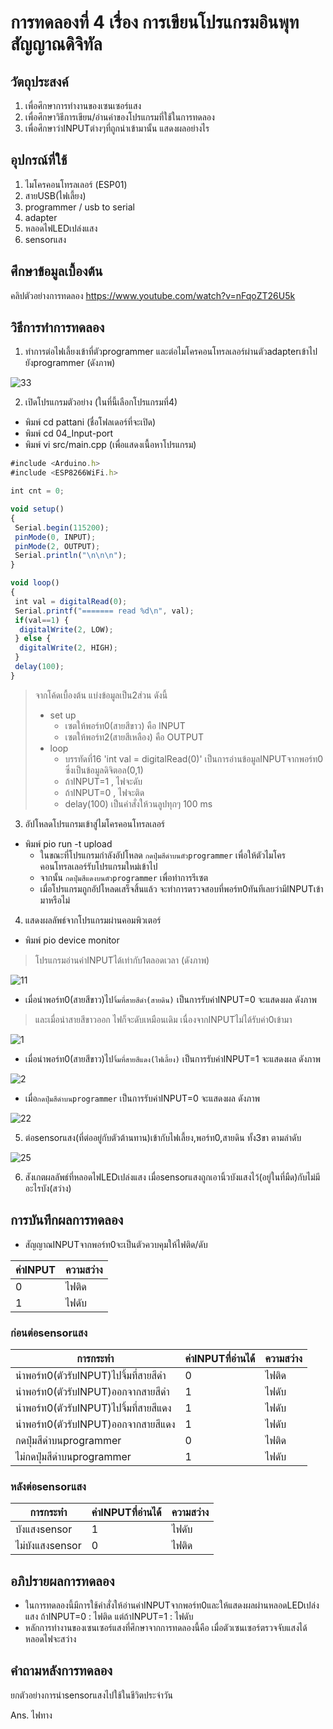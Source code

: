 # การทดลองที่ 4 เรื่อง การเขียนโปรแกรมอินพุทสัญญาณดิจิทัล
## วัตถุประสงค์
1. เพื่อศึกษาการทำงานของเซนเซอร์แสง
2. เพื่อศึกษาวิธีการเขียน/อ่านค่าของโปรแกรมที่ใช้ในการทดลอง
3. เพื่อศึกษาว่าINPUTต่างๆที่ถูกนำเข้ามานั้น แสดงผลอย่างไร
## อุปกรณ์ที่ใช้
1. ไมโครคอนโทรลเลอร์ (ESP01)
2. สายUSB(ไฟเลี้ยง)
3. programmer / usb to serial
4. adapter
5. หลอดไฟLEDเปล่งแสง
6. sensorแสง
## ศึกษาข้อมูลเบื้องต้น
คลิปตัวอย่างการทดลอง https://www.youtube.com/watch?v=nFqoZT26U5k
## วิธีการทำการทดลอง
1. ทำการต่อไฟเลี้ยงเข้าที่ตัวprogrammer และต่อไมโครคอนโทรลเลอร์ผ่านตัวadapterเข้าไปยังprogrammer (ดังภาพ)

![33](https://user-images.githubusercontent.com/80879818/112346747-d51a9800-8cf8-11eb-824c-b69084d3c0ad.jpg)

2. เปิดโปรแกรมตัวอย่าง (ในที่นี้เลือกโปรแกรมที่4)
* พิมพ์ cd pattani (ชื่อโฟลเดอร์ที่จะเปิด)
* พิมพ์ cd 04_Input-port
* พิมพ์ vi src/main.cpp (เพื่อแสดงเนื้อหาโปรแกรม)
```javascript
#include <Arduino.h>
#include <ESP8266WiFi.h>

int cnt = 0;

void setup()
{
 Serial.begin(115200);
 pinMode(0, INPUT);
 pinMode(2, OUTPUT);
 Serial.println("\n\n\n");
}

void loop()
{
 int val = digitalRead(0);
 Serial.printf("======= read %d\n", val);
 if(val==1) {
  digitalWrite(2, LOW);
 } else {
  digitalWrite(2, HIGH);
 }
 delay(100);
}
```
> จากโค้ดเบื้องต้น แบ่งข้อมูลเป็น2ส่วน ดังนี้
> * set up
>   * เซตให้พอร์ท0(สายสีขาว) คือ INPUT
>   * เซตให้พอร์ท2(สายสีเหลือง) คือ OUTPUT
> * loop
>   * บรรทัดที่16 'int val = digitalRead(0)' เป็นการอ่านข้อมูลINPUTจากพอร์ท0 ซึ่งเป็นข้อมูลดิจิตอล(0,1)
>   * ถ้าINPUT=1 , ไฟจะดับ
>   * ถ้าINPUT=0 , ไฟจะติด
>   * delay(100) เป็นคำสั่งให้วนลูปทุกๆ 100 ms
3. อัปโหลดโปรแกรมเข้าสู่ไมโครคอนโทรลเลอร์
* พิมพ์ pio run -t upload
  * ในขณะที่โปรแกรมกำลังอัปโหลด `กดปุ่มสีดำบนตัวprogrammer` เพื่อให้ตัวไมโครคอนโทรลเลอร์รับโปรแกรมใหม่เข้าไป
  * จากนั้น `กดปุ่มสีแดงบนตัวprogrammer` เพื่อทำการรีเซต
  * เมื่อโปรแกรมถูกอัปโหลดเสร็จสิ้นแล้ว จะทำการตรวจสอบที่พอร์ท0ทันทีเลยว่ามีINPUTเข้ามาหรือไม่
4. แสดงผลลัพธ์จากโปรแกรมผ่านคอมพิวเตอร์
* พิมพ์ pio device monitor
> โปรแกรมอ่านค่าINPUTได้เท่ากับ1ตลอดเวลา (ดังภาพ)

![11](https://user-images.githubusercontent.com/80879818/112358027-870a9200-8d02-11eb-8f98-9ec0bc5e899d.jpg)

* เมื่อนำพอร์ท0(สายสีขาว)ไป`จิ้มที่สายสีดำ(สายดิน)` เป็นการรับค่าINPUT=0 จะแสดงผล ดังภาพ
> และเมื่อนำสายสีขาวออก ไฟก็จะดับเหมือนเดิม เนื่องจากINPUTไม่ได้รับค่า0เข้ามา

![1](https://user-images.githubusercontent.com/80879818/112358789-3ba4b380-8d03-11eb-9bb2-079116a86bbe.jpg)

* เมื่อนำพอร์ท0(สายสีขาว)ไป`จิ้มที่สายสีแดง(ไฟเลี้ยง)` เป็นการรับค่าINPUT=1 จะแสดงผล ดังภาพ

![2](https://user-images.githubusercontent.com/80879818/112359655-119fc100-8d04-11eb-96c1-33ce1aad1ead.jpg)

* เมื่อ`กดปุ่มสีดำบนprogrammer` เป็นการรับค่าINPUT=0 จะแสดงผล ดังภาพ

![22](https://user-images.githubusercontent.com/80879818/112360235-ac000480-8d04-11eb-9050-1c732bb8b670.jpg)

5. ต่อsensorแสง(ที่ต่ออยู่กับตัวต้านทาน)เข้ากับไฟเลี้ยง,พอร์ท0,สายดิน ทั้ง3ขา ตามลำดับ

![25](https://user-images.githubusercontent.com/80879818/112362130-b15e4e80-8d06-11eb-90b1-5a68e1a94375.jpg)

6. สังเกตผลลัพธ์ที่หลอดไฟLEDเปล่งแสง เมื่อsensorแสงถูกเอานิ้วบังแสงไว้(อยู่ในที่มืด)กับไม่มีอะไรบัง(สว่าง)
## การบันทึกผลการทดลอง
* สัญญาณINPUTจากพอร์ท0จะเป็นตัวควบคุมให้ไฟติด/ดับ

ค่าINPUT | ความสว่าง
------- | -------
0 | ไฟติด
1 | ไฟดับ

### ก่อนต่อsensorแสง

การกระทำ | ค่าINPUTที่อ่านได้ | ความสว่าง
-------- | ------- | --------
นำพอร์ท0(ตัวรับINPUT)ไปจิ้มที่สายสีดำ | 0 | ไฟติด
นำพอร์ท0(ตัวรับINPUT)ออกจากสายสีดำ | 1 | ไฟดับ
นำพอร์ท0(ตัวรับINPUT)ไปจิ้มที่สายสีแดง | 1 | ไฟดับ
นำพอร์ท0(ตัวรับINPUT)ออกจากสายสีแดง | 1 | ไฟดับ
กดปุ่มสีดำบนprogrammer | 0 | ไฟติด
ไม่กดปุ่มสีดำบนprogrammer | 1 | ไฟดับ

### หลังต่อsensorแสง

การกระทำ | ค่าINPUTที่อ่านได้ | ความสว่าง
-------- | ------- | --------
บังแสงsensor | 1 | ไฟดับ
ไม่บังแสงsensor | 0 | ไฟติด

## อภิปรายผลการทดลอง
* ในการทดลองนี้มีการใช้คำสั่งให้อ่านค่าINPUTจากพอร์ท0และให้แสดงผลผ่านหลอดLEDเปล่งแสง ถ้าINPUT=0 : ไฟติด แต่ถ้าINPUT=1 : ไฟดับ
* หลักการทำงานของเซนเซอร์แสงที่ศึกษาจากการทดลองนี้คือ เมื่อตัวเซนเซอร์ตรวจจับแสงได้ หลอดไฟจะสว่าง
## คำถามหลังการทดลอง
ยกตัวอย่างการนำsensorแสงไปใช้ในชีวิตประจำวัน

Ans. ไฟทาง 
